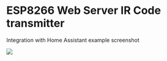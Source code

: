 # ESP8266 Web Server IR Code transmitter

Integration with Home Assistant example screenshot

<img src="https://i.imgur.com/CzcWKp1.png">
